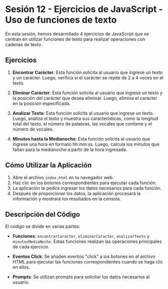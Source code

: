 # Sesión 12 - Ejercicios de JavaScript - Uso de funciones de texto

En esta sesión, hemos desarrollado 4 ejercicios de JavaScript que se centran en utilizar funciones de texto para realizar operaciones con cadenas de texto.

## Ejercicios

1. **Encontrar Carácter**: Esta función solicita al usuario que ingrese un texto y un carácter. Luego, verifica si el carácter se repite de 2 a 4 veces en el texto.

2. **Eliminar Carácter**: Esta función solicita al usuario que ingrese un texto y la posición del carácter que desea eliminar. Luego, elimina el carácter en la posición especificada.

3. **Analizar Texto**: Esta función solicita al usuario que ingrese un texto. Luego, analiza el texto y muestra sus características, como la longitud total del texto, el número de palabras, las vocales que contiene y el número de vocales.

4. **Minutos hasta la Medianoche**: Esta función solicita al usuario que ingrese una hora en formato hh:mm:ss. Luego, calcula los minutos que faltan para la medianoche a partir de la hora ingresada.

## Cómo Utilizar la Aplicación

1. Abre el archivo `index.html` en tu navegador web.
2. Haz clic en los botones correspondientes para ejecutar cada función.
3. La aplicación te pedirá ingresar los datos necesarios para cada función.
4. Después de proporcionar los datos, la aplicación procesará la información y mostrará los resultados en la consola.

## Descripción del Código

El código se divide en varias partes:

- **Funciones**: `encontrarCaracter`, `eliminarCaracter`, `analizarTexto` y `minutosMediaNoche`. Estas funciones realizan las operaciones principales de cada ejercicio.

- **Eventos Click**: Se añaden eventos "click" a los botones en el archivo HTML para ejecutar las funciones correspondientes cuando se haga clic en ellos.

- **Prompts**: Se utilizan prompts para solicitar los datos necesarios al usuario.